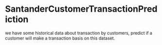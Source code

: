 # SantanderCustomerTransactionPrediction
we have some historical data about transaction by customers, predict if a customer will make a transaction basis on this dataset.
